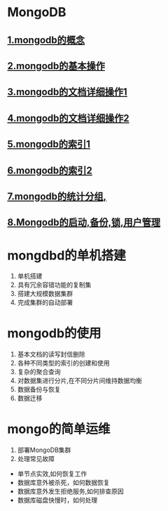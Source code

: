
# MongoDB

## [1.mongodb的概念](https://github.com/Letitmiss/DB-learning/blob/master/blog/1.mongodb1.md)
## [2.mongodb的基本操作](https://github.com/Letitmiss/DB-learning/blob/master/blog/1.mongodb2.md)
## [3.mongodb的文档详细操作1](https://github.com/Letitmiss/DB-learning/blob/master/blog/1.mongodb3.md)
## [4.mongodb的文档详细操作2](https://github.com/Letitmiss/DB-learning/blob/master/blog/1.mongodb4.md)
## [5.mongodb的索引1](https://github.com/Letitmiss/DB-learning/blob/master/blog/1.mongodb5.md)
## [6.mongodb的索引2](https://github.com/Letitmiss/DB-learning/blob/master/blog/1.mongodb6.md)
## [7.mongodb的统计分组,](https://github.com/Letitmiss/DB-learning/blob/master/blog/1.mongodb7.md)
## [8.Mongodb的启动,备份,锁,用户管理](https://github.com/Letitmiss/DB-learning/blob/master/blog/1.mongodb8.md)
# mongdbd的单机搭建
1. 单机搭建
2. 具有冗余容错功能的复制集
3. 搭建大规模数据集群
4. 完成集群的自动部署

# mongodb的使用
1. 基本文档的读写封信删除
2. 各种不同类型的索引的创建和使用
3. 复杂的聚合查询
4. 对数据集进行分片,在不同分片间维持数据均衡
5. 数据备份与恢复
6. 数据迁移

# mongo的简单运维
1. 部署MongoDB集群
2. 处理常见故障
* 单节点实效,如何恢复工作
* 数据库意外被杀死，如何数据恢复
* 数据库意外发生拒绝服务,如何排查原因
* 数据库磁盘快慢时，如何处理
